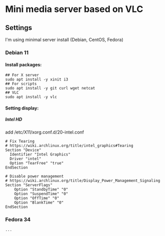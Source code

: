 # Mini media server based on VLC
## Settings
I'm using minimal server install (Debian, CentOS, Fedora)
### Debian 11
#### Install packages:
```
## For X server
sudo apt install -y xinit i3
## For scripts
sudo apt install -y git curl wget netcat
## VLC
sudo apt install -y vlc
```
#### Setting display:
##### Intel HD
add /etc/X11/xorg.conf.d/20-intel.conf
```
# Fix Tearing
# https://wiki.archlinux.org/title/intel_graphics#Tearing
Section "Device"
  Identifier "Intel Graphics"
  Driver "intel"
  Option "TearFree" "true"
EndSection

# Disable power management
# https://wiki.archlinux.org/title/Display_Power_Management_Signaling
Section "ServerFlags"
    Option "StandbyTime" "0"
    Option "SuspendTime" "0"
    Option "OffTime" "0"
    Option "BlankTime" "0"
EndSection
```
### Fedora 34
```
...
```
